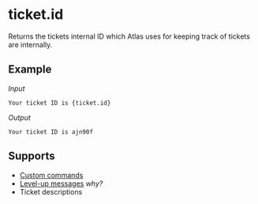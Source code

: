 # ticket.id

Returns the tickets internal ID which Atlas uses for keeping track of tickets are internally.

## Example

*Input*
```
Your ticket ID is {ticket.id}
```
*Output*
```
Your ticket ID is ajn90f
```

## Supports

* [Custom commands](/Modules/custom_commands/)
* [Level-up messages](/Modules/levels/) *why?*
* Ticket descriptions
